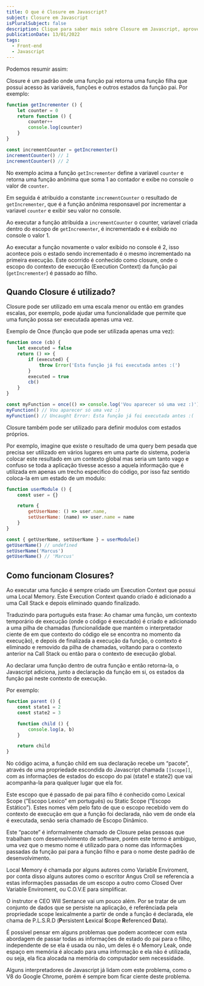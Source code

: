 ```yaml
---
title: O que é Closure em Javascript?
subject: Closure em Javascript
isPluralSubject: false
description: Clique para saber mais sobre Closure em Javascript, aproveite também para explorar mais conteúdos sobre Front-end e Javascript.
publicationDate: 13/01/2022
tags:
  - Front-end
  - Javascript
---
```


Podemos resumir assim:

Closure é um padrão onde uma função pai retorna uma função filha que possui acesso às variáveis, funções e outros estados da função pai. Por exemplo:

```js
function getIncrementer () {
	let counter = 0
	return function () {
		counter++
		console.log(counter)
	}
}

const incrementCounter = getIncrementer()
incrementCounter() // 1
incrementCounter() // 2
```

No exemplo acima a função `getIncrementer` define a variavel `counter` e retorna uma função anônima que soma 1 ao contador e exibe no console o valor de `counter`.

Em seguida é atribuido a constante `incrementCounter` o resultado de `getIncrementer`, que é a função anônima responsavel por incrementar a variavel `counter` e exibir seu valor no console.

Ao executar a função atribuida a `incrementCounter` o counter, variavel criada dentro do escopo de `getIncrementer`, é incrementado e é exibido no console o valor 1.

Ao executar a função novamente o valor exibido no console é 2, isso acontece pois o estado sendo incrementado é o mesmo incrementado na primeira execução. Este ocorrido é conhecido como closure, onde o escopo do contexto de execução (Execution Context) da função pai (`getIncrementer`) é passado ao filho.

## Quando Closure é utilizado?

Closure pode ser utilizado em uma escala menor ou então em grandes escalas, por exemplo, pode ajudar uma funcionalidade que permite que uma função possa ser executada apenas uma vez.

Exemplo de Once (função que pode ser utilizada apenas uma vez):

```js
function once (cb) {
	let executed = false
	return () => {
		if (executed) {
			throw Error('Esta função já foi executada antes :(')
		}
		executed = true
		cb()
	}
}

const myFunction = once(() => console.log('Vou aparecer só uma vez :)'))
myFunction() // Vou aparecer só uma vez :)
myFunction() // Uncaught Error: Esta função já foi executada antes :(
```

Closure também pode ser utilizado para definir modulos com estados próprios.

Por exemplo, imagine que existe o resultado de uma query bem pesada que precisa ser utilizado em vários lugares em uma parte do sistema, poderia colocar este resultado em um contexto global mas seria um tanto vago e confuso se toda a aplicação tivesse acesso a aquela informação que é utilizada em apenas um trecho especifico do código, por isso faz sentido coloca-la em um estado de um modulo:

```js
function userModule () {
	const user = {}

	return {
		getUserName: () => user.name,
		setUserName: (name) => user.name = name
	}
}

const { getUserName, setUserName } = userModule()
getUserName() // undefined
setUserName('Marcus')
getUserName() // 'Marcus'
```

## Como funcionam Closures?

Ao executar uma função é sempre criado um Execution Context que possui uma Local Memory. Este Execution Context quando criado é adicionado a uma Call Stack e depois eliminado quando finalizado.

Traduzindo para português esta frase: Ao chamar uma função, um contexto temporário de execução (onde o código é executado) é criado e adicionado a uma pilha de chamadas (funcionalidade que mantém o interpretador ciente de em que contexto do código ele se encontra no momento da execução), e depois de finalizada a execução da função, o contexto é eliminado e removido da pilha de chamadas, voltando para o contexto anterior na Call Stack ou então para o contexto de execução global.

<!--
::Callout
Saiba mais sobre Execution Context, Call Stack, Local Memory e Thread of Execution em [O que é Thread of Execution?](/glossary/thread-of-execution)
::
-->

Ao declarar uma função dentro de outra função e então retorna-la, o Javascript adiciona, junto a declaração da função em si, os estados da função pai neste contexto de execução.

Por exemplo:

```js
function parent () {
	const state1 = 2
	const state2 = 3

	function child () {
		console.log(a, b)
	}

	return child
}
```

No código acima, a função child em sua declaração recebe um “pacote”, através de uma propriedade escondida do Javascript chamada `[[scope]]`, com as informações de estados do escopo do pai (state1 e state2) que vai acompanha-la para qualquer lugar que ela for.

Este escopo que é passado de pai para filho é conhecido como Lexical Scope (”Escopo Lexico” em português) ou Static Scope (”Escopo Estático”). Estes nomes vêm pelo fato de que o escopo recebido vem do contexto de execução em que a função foi declarada, não vem de onde ela é executada, senão seria chamado de Escopo Dinâmico.

Este “pacote” é informalmente chamado de Closure pelas pessoas que trabalham com desenvolvimento de software, porém este termo é ambiguo, uma vez que o mesmo nome é utilizado para o nome das informações passadas da função pai para a função filho e para o nome deste padrão de desenvolvimento.

Local Memory é chamada por alguns autores como Variable Enviroment, por conta disso alguns autores como o escritor Angus Croll se referencia a estas informações passadas de um escopo a outro como Closed Over Variable Enviroment, ou C.O.V.E para simplificar.

O instrutor e CEO Will Sentance vai um pouco além. Por se tratar de um conjunto de dados que se persiste na aplicação, é referênciada pela propriedade scope lexicalmente a partir de onde a função é declarada, ele chama de P.L.S.R.D (**P**ersistent **L**exical **S**cope **R**eferenced **D**ata).

É possivel pensar em alguns problemas que podem acontecer com esta abordagem de passar todas as informações de estado do pai para o filho, independente de se ela é usada ou não, um deles é o Memory Leak, onde espaço em memória é alocado para uma informação e ela não é utilizada, ou seja, ela fica alocada na memória do computador sem necessidade.

Alguns interpretadores de Javascript já lidam com este problema, como o V8 do Google Chrome, porém é sempre bom ficar ciente deste problema.
